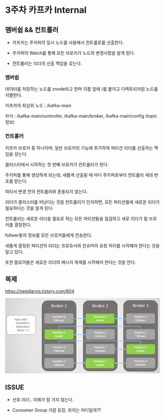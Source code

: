# 3주차 카프카 Internal

## 멤버쉽 && 컨트롤러

- 카프카는 주키퍼의 임시 노드를 사용해서 컨트롤로를 선출한다. 

- 주키퍼의 Watch를 통해 모든 브로커가 노드의 변경사항을 알게 된다. 

- 컨트롤러는 리더의 선출 책임을 갖는다. 

### 멤버쉽

데이터를 저장하는 노드를 znode라고 한며 이름 앞에 /를 붙이고 디렉토리처럼 노드를 식별한다. 

카프카의 최상위 노드 : /kafka-main

자식 :  /kafka-main/controller, /kafka-main/broker,  /kafka-main/config (topic정보)

 
### 컨트롤러 
카프카 브로커 중 하나이며, 일반 브로커의 기능에 추가하여 파티션 리더를 선출하는 책임을 갖는다. 

클러스터에서 시작하는 첫 번째 브로커가 컨트롤러가 된다. 

주키퍼를 통해 생성하게 되는데, 새롭게 선출될 때 마다 주키퍼로부터 컨트롤러 세대 번호를 받는다. 

따라서  변경 전의 컨트롤러와 혼동되지 않는다. 


리더가 클러스터를 떠났다는 것을 컨트롤러가 인자하면, 모든 파티션들에 새로운 리더가 필요하다는 것을 알게 된다.

컨트롤러는 새로운 리더을 필요로 하는 모든 파티션들을 점검하고 새로 리더가 될 브로커를 결정한다.

follwer들의 정보를 모든 브로커들에게 전송한다. 


새롭게 결정된 파티션의 리더는 프로듀서와 컨슈머의 요청 처리를 시작해야 한다는 것을 알고 있다.

또한 팔로어들은 새로운 리더의 메시지 복제를 시작해야 한다는 것을 안다.


## 복제

https://needjarvis.tistory.com/604


![logo](../../replication.png)

## ISSUE

- 선호 리더.. 이해가 잘 가지 않는다.

- Consumer Group 가끔 등장, 위치는 어디일까??



